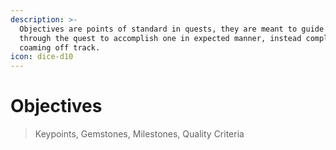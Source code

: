 ```yaml
---
description: >-
  Objectives are points of standard in quests, they are meant to guide associate
  through the quest to accomplish one in expected manner, instead completely
  coaming off track.
icon: dice-d10
---
```


# Objectives



> Keypoints, Gemstones, Milestones, Quality Criteria
